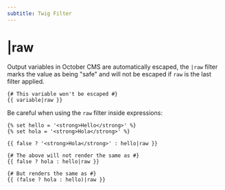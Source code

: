 ```yaml
---
subtitle: Twig Filter
---
```

# |raw

Output variables in October CMS are automatically escaped, the `|raw` filter marks the value as being "safe" and will not be escaped if `raw` is the last filter applied.

```twig
{# This variable won't be escaped #}
{{ variable|raw }}
```

Be careful when using the `raw` filter inside expressions:

```twig
{% set hello = '<strong>Hello</strong>' %}
{% set hola = '<strong>Hola</strong>' %}

{{ false ? '<strong>Hola</strong>' : hello|raw }}

{# The above will not render the same as #}
{{ false ? hola : hello|raw }}

{# But renders the same as #}
{{ (false ? hola : hello)|raw }}
```
